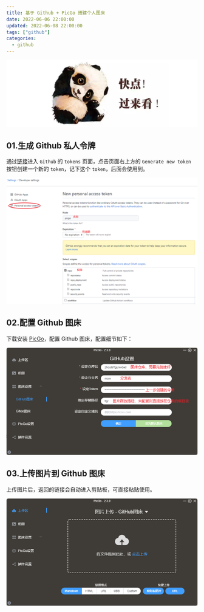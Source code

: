 ```yaml
---
title: 基于 Github + PicGo 搭建个人图床
date: 2022-06-06 22:00:00
updated: 2022-06-08 22:00:00
tags: ["github"]
categories:
  - github
---
```


![](https://raw.githubusercontent.com/zhoulii/figure-bed/main/fig/panda-banner-1.png)

<!-- more -->

## 01.生成 Github 私人令牌

通过[链接](https://github.com/settings/tokens)进入 `Github` 的 `tokens` 页面，点击页面右上方的 `Generate new token` 按钮创建一个新的 `token`，记下这个 `token`，后面会使用到。

![](https://raw.githubusercontent.com/zhoulii/figure-bed/main/fig/github-token.png)

## 02.配置 Github 图床

下载安装 [PicGo](https://github.com/Molunerfinn/PicGo/releases)，配置 Github 图床，配置细节如下：

![](https://raw.githubusercontent.com/zhoulii/figure-bed/main/fig/pocgo-github.png)

## 03.上传图片到 Github 图床

上传图片后，返回的链接会自动进入剪贴板，可直接粘贴使用。

![](https://raw.githubusercontent.com/zhoulii/figure-bed/main/fig/pocgo-github-1.png)



